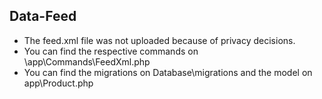 

## Data-Feed

- The feed.xml file was not uploaded because of privacy decisions.
- You can find the respective commands on \app\Commands\FeedXml.php
- You can find the migrations on Database\migrations and the model on app\Product.php


